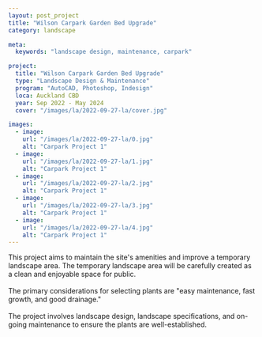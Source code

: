 ```yaml
---
layout: post_project
title: "Wilson Carpark Garden Bed Upgrade"
category: landscape

meta:
  keywords: "landscape design, maintenance, carpark"

project:
  title: "Wilson Carpark Garden Bed Upgrade"
  type: "Landscape Design & Maintenance"
  program: "AutoCAD, Photoshop, Indesign"
  loca: Auckland CBD
  year: Sep 2022 - May 2024
  cover: "/images/la/2022-09-27-la/cover.jpg"

images:
  - image:
    url: "/images/la/2022-09-27-la/0.jpg"
    alt: "Carpark Project 1"
  - image:
    url: "/images/la/2022-09-27-la/1.jpg"
    alt: "Carpark Project 1"
  - image:
    url: "/images/la/2022-09-27-la/2.jpg"
    alt: "Carpark Project 1"
  - image:
    url: "/images/la/2022-09-27-la/3.jpg"
    alt: "Carpark Project 1"
  - image:
    url: "/images/la/2022-09-27-la/4.jpg"
    alt: "Carpark Project 1"
---
```

<div class="cust-p">
  This project aims to maintain the site's amenities and improve a temporary landscape area. The temporary landscape area will be carefully created as a clean and enjoyable space for public.
  <br><br>
  The primary considerations for selecting plants are "easy maintenance, fast growth, and good drainage."
  <br><br>
  The project involves landscape design, landscape specifications, and on-going maintenance to ensure the plants are well-established.
</div>
